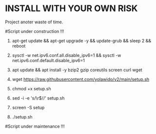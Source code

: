 # INSTALL WITH YOUR OWN RISK
Project anoter waste of time.

#Script under construction !!!

1. apt-get update && apt-get upgrade -y && update-grub && sleep 2 && reboot

2. sysctl -w net.ipv6.conf.all.disable_ipv6=1 && sysctl -w net.ipv6.conf.default.disable_ipv6=1

3. apt update && apt install -y bzip2 gzip coreutils screen curl wget

4. wget https://raw.githubusercontent.com/yolawido/v2/main/setup.sh

5. chmod +x setup.sh

6. sed -i -e 's/\r$//' setup.sh

7. screen -S setup

8. ./setup.sh

#Script under maintenance !!!
